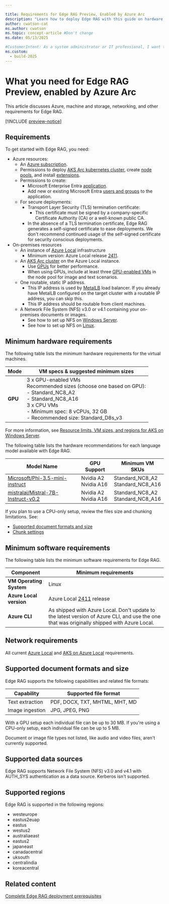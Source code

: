 ```yaml
---

title: Requirements for Edge RAG Preview, Enabled by Azure Arc
description: "Learn how to deploy Edge RAG with this guide on hardware, software, networking, and configuration requirements for success."
author: cwatson-cat
ms.author: cwatson
ms.topic: concept-article #Don't change
ms.date: 05/13/2025

#CustomerIntent: As a system administrator or IT professional, I want to understand the hardware, software, networking, and configuration requirements for deploying Edge RAG so that I can ensure my infrastructure meets the prerequisites for a successful deployment and operation.
ms.custom:
  - build-2025
---
```


# What you need for Edge RAG Preview, enabled by Azure Arc

This article discusses Azure, machine and storage, networking, and other requirements for Edge RAG.

[!INCLUDE [preview-notice](includes/preview-notice.md)]

## Requirements

To get started with Edge RAG, you need:

- Azure resources:
  - An [Azure subscription](https://azure.microsoft.com/pricing/details/search/).
  - Permissions to deploy [AKS Arc kubernetes cluster](/azure/aks/hybrid/aks-create-clusters-portal), create [node pools](/azure/aks/hybrid/manage-node-pools), and install [extensions](/azure/azure-arc/kubernetes/extensions-release).
  - Permissions to create: 
    - Microsoft Enterprise Entra [application](/entra/identity/enterprise-apps/add-application-portal).
    - Add new or existing Microsoft Entra [users and groups](/entra/identity/enterprise-apps/add-application-portal-assign-users) to the application.
  - For secure deployments:
    - Transport Layer Security (TLS) termination certificate: 
      - This certificate must be signed by a company-specific Certificate Authority (CA) or a well-known public CA.
    - In the absence of a TLS termination certificate, Edge RAG generates a self-signed certificate to ease deployments. We don't recommend continued usage of the self-signed certificate for security conscious deployments.
- On-premises resources
  - An instance of [Azure Local](https://techcommunity.microsoft.com/blog/azurearcblog/introducing-azure-local-cloud-infrastructure-for-distributed-locations-enabled-b/4296017) infrastructure
    - Minimum version: Azure Local release [2411](/azure/azure-local/whats-new).
  - An [AKS Arc cluster](/azure/aks/hybrid/aks-create-clusters-portal) on the Azure Local instance.
    - Use [GPUs](/azure/aks/hybrid/deploy-gpu-node-pool) for better performance.
    - When using GPUs, include at least three [GPU-enabled VMs](/azure/azure-local/manage/gpu-preparation) in the node pool for image and text scenarios.
  - One routable, static IP address.
    - This IP address is used by [MetalLB](/azure/aks/hybrid/deploy-load-balancer-portal) load balancer. If you already have MetalLB configured on the target cluster with a routable IP address, you can skip this.
    - This IP address should be routable from client machines.
  - A Network File System (NFS) v3.0 or v4.1 containing your on-premises documents or images.
    - See how to set up NFS on [Windows Server](/windows-server/storage/nfs/deploy-nfs).
    - See how to set up NFS on [Linux](https://linuxconfig.org/how-to-configure-nfs-on-linux).

## Minimum hardware requirements

The following table lists the minimum hardware requirements for the virtual machines. 

| **Mode** | **VM specs & suggested minimum sizes** |
|---|---|
| **GPU** | 3 x GPU-enabled VMs </br>Recommended sizes (choose one based on GPU):</br>- Standard_NC8_A2<br>- Standard_NC8_A16<br>3 x CPU VMs<br> - Minimum spec: 8 vCPUs, 32 GB<br>- Recommended size: Standard_D8s_v3|

For more information, see [Resource limits, VM sizes, and regions for AKS on Windows Server](/azure/aks/hybrid/concepts-support).

The following table lists the hardware recommendations for each language model available with Edge RAG.

| **Model Name**                        | **GPU Support** | **Minimum VM SKUs**      |
|----------------------------------------|-----------------|--------------------------|
| [Microsoft/Phi-3.5-mini-instruct](https://huggingface.co/microsoft/Phi-3.5-mini-instruct)| Nvidia A2<br>Nvidia A16       | Standard_NC8_A2 <br>Standard_NC8_A16         |
| [mistralai/Mistral-7B-Instruct-v0.2](https://huggingface.co/mistralai/Mistral-7B-Instruct-v0.2)     | Nvidia A2<br>Nvidia A16      | Standard_NC8_A2 <br>Standard_NC8_A16         |


If you plan to use a CPU-only setup, review the files size and chunking limitations. See:
- [Supported document formats and size](#supported-document-formats-and-size)
- [Chunk settings](build-chat-solution-overview.md#chunk-settings)

## Minimum software requirements

The following table lists the minimum software requirements for Edge RAG.

| **Component** | **Minimum requirements** |
|---|---|
| **VM Operating System** |Linux|
| **Azure Local version** | Azure Local [2411](/azure/azure-local/whats-new) release |
| **Azure CLI** | As shipped with Azure Local. Don't update to the latest version of Azure CLI, and use the one that was originally shipped with Azure Local. |

## Network requirements

All current [Azure Local](/azure/azure-local/concepts/firewall-requirements) and [AKS on Azure Local](/azure/aks/hybrid/aks-hci-network-system-requirements) requirements.

## Supported document formats and size

Edge RAG supports the following capabilities and related file formats:

| **Capability** | **Supported file format** |
|---|---|
| Text extraction | PDF, DOCX, TXT, MHTML, MHT, MD |
| Image ingestion | JPG, JPEG, PNG |

With a GPU setup each individual file can be up to 30 MB. If you're using a CPU-only setup, each individual file can be up to 5 MB.

Document or image file types not listed, like audio and video files, aren't currently supported.

## Supported data sources

Edge RAG supports Network File System (NFS) v3.0  and v4.1 with AUTH_SYS authentication as a data source. Kerberos isn't supported.

## Supported regions

Edge RAG is supported in the following regions:

- westeurope
- eastus2euap
- eastus
- westus2
- australiaeast
- eastus2
- japaneast
- canadacentral
- uksouth
- centralindia
- koreacentral

## Related content

[Complete Edge RAG deployment prerequisites](complete-prerequisites.md)